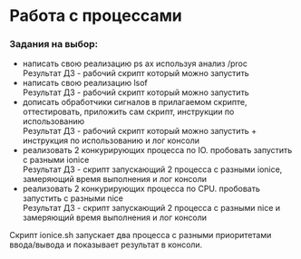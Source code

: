 # Работа с процессами
### Задания на выбор:

- написать свою реализацию ps ax используя анализ /proc\
Результат ДЗ - рабочий скрипт который можно запустить
- написать свою реализацию lsof\
Результат ДЗ - рабочий скрипт который можно запустить
- дописать обработчики сигналов в прилагаемом скрипте, оттестировать, приложить сам скрипт, инструкции по использованию\
Результат ДЗ - рабочий скрипт который можно запустить + инструкция по использованию и лог консоли
- реализовать 2 конкурирующих процесса по IO. пробовать запустить с разными ionice\
Результат ДЗ - скрипт запускающий 2 процесса с разными ionice, замеряющий время выполнения и лог консоли
- реализовать 2 конкурирующих процесса по CPU. пробовать запустить с разными nice\
Результат ДЗ - скрипт запускающий 2 процесса с разными nice и замеряющий время выполнения и лог консоли

Скрипт ionice.sh запускает два процесса с разными приоритетами ввода/вывода и показывает результат в консоли.